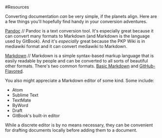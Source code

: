 #Resources

Converting documentation *can* be very simple, if the planets align. Here are a few things you'll hopefully find handy in your conversion adventures. 

[Pandoc](http://pandoc.org/) // Pandoc is a text conversion tool. It's especially great because it can convert many formats to Markdown (and Markdown is the language used by GitBook). And it's *especially* great because the PKP Wiki is in mediawiki format and it can convert mediawiki to Markdown.

[Markdown](http://daringfireball.net/projects/markdown/syntax) // Markdown is a simple syntax-based markup language that is easily readable by people and can be converted to all sorts of beautiful other formats. There's two common formats. [Basic Markdown](http://daringfireball.net/projects/markdown/syntax) and [GitHub-Flavored](https://help.github.com/articles/github-flavored-markdown/). 

You also might appreciate a Markdown editor of some kind. Some include:

- Atom
- Sublime Text
- TextMate
- ByWord
- Draft
- GitBook's built-in editor

 
While a discrete editor is by no means necessary, they can be convenient for drafting documents locally before adding them to a document. 




